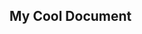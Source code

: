 <!-- Generated Document do not edit! -->

## My Cool Document ##

<!-- Generated Document do not edit! -->

